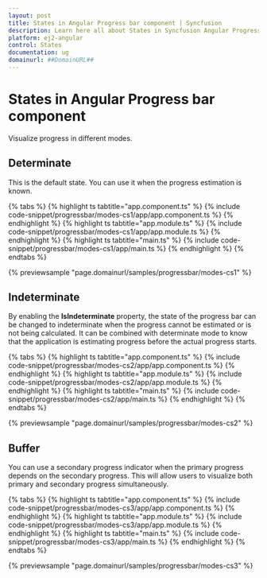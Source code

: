 ```yaml
---
layout: post
title: States in Angular Progress bar component | Syncfusion
description: Learn here all about States in Syncfusion Angular Progress bar component of Syncfusion Essential JS 2 and more.
platform: ej2-angular
control: States 
documentation: ug
domainurl: ##DomainURL##
---
```

# States in Angular Progress bar component

Visualize progress in different modes.

## Determinate

This is the default state. You can use it when the progress estimation is known.

{% tabs %}
{% highlight ts tabtitle="app.component.ts" %}
{% include code-snippet/progressbar/modes-cs1/app/app.component.ts %}
{% endhighlight %}
{% highlight ts tabtitle="app.module.ts" %}
{% include code-snippet/progressbar/modes-cs1/app/app.module.ts %}
{% endhighlight %}
{% highlight ts tabtitle="main.ts" %}
{% include code-snippet/progressbar/modes-cs1/app/main.ts %}
{% endhighlight %}
{% endtabs %}
  
{% previewsample "page.domainurl/samples/progressbar/modes-cs1" %}

## Indeterminate

By enabling the **IsIndeterminate** property, the state of the progress bar can be changed to indeterminate when the progress cannot be estimated or is not being calculated. It can be combined with determinate mode to know that the application is estimating progress before the actual progress starts.

{% tabs %}
{% highlight ts tabtitle="app.component.ts" %}
{% include code-snippet/progressbar/modes-cs2/app/app.component.ts %}
{% endhighlight %}
{% highlight ts tabtitle="app.module.ts" %}
{% include code-snippet/progressbar/modes-cs2/app/app.module.ts %}
{% endhighlight %}
{% highlight ts tabtitle="main.ts" %}
{% include code-snippet/progressbar/modes-cs2/app/main.ts %}
{% endhighlight %}
{% endtabs %}
  
{% previewsample "page.domainurl/samples/progressbar/modes-cs2" %}

## Buffer

You can use a secondary progress indicator when the primary progress depends on the secondary progress. This will allow users to visualize both primary and secondary progress simultaneously.

{% tabs %}
{% highlight ts tabtitle="app.component.ts" %}
{% include code-snippet/progressbar/modes-cs3/app/app.component.ts %}
{% endhighlight %}
{% highlight ts tabtitle="app.module.ts" %}
{% include code-snippet/progressbar/modes-cs3/app/app.module.ts %}
{% endhighlight %}
{% highlight ts tabtitle="main.ts" %}
{% include code-snippet/progressbar/modes-cs3/app/main.ts %}
{% endhighlight %}
{% endtabs %}
  
{% previewsample "page.domainurl/samples/progressbar/modes-cs3" %}